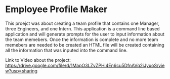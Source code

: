 # Employee Profile Maker
This proejct was about creating a team profile that contains one Manager, three Engineers, and one Intern.  This application is a command line based application and will generate prompts for the user to input information about the team memebers. Once the information is complete and no more team memebers are needed to be created an HTML file will be created containing all the information that was inputed into the command line. 

Link to Video about the project: https://drive.google.com/file/d/1MapO3LZvZPHi4En6cu5DfnAVq2iJyuoS/view?usp=sharing
